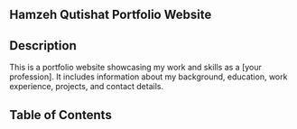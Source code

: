## Hamzeh Qutishat Portfolio Website


## Description

This is a portfolio website showcasing my work and skills as a [your profession]. It includes information about my background, education, work experience, projects, and contact details.

## Table of Contents

